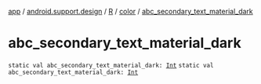 [app](../../../index.md) / [android.support.design](../../index.md) / [R](../index.md) / [color](index.md) / [abc_secondary_text_material_dark](.)

# abc_secondary_text_material_dark

`static val abc_secondary_text_material_dark: `[`Int`](https://kotlinlang.org/api/latest/jvm/stdlib/kotlin/-int/index.html)
`static val abc_secondary_text_material_dark: `[`Int`](https://kotlinlang.org/api/latest/jvm/stdlib/kotlin/-int/index.html)